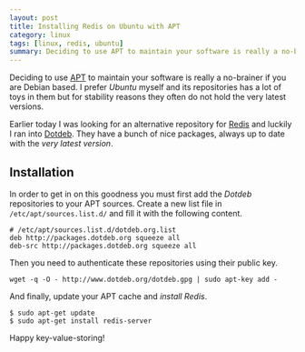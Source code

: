 ```yaml
---
layout: post
title: Installing Redis on Ubuntu with APT
category: linux
tags: [linux, redis, ubuntu]
summary: Deciding to use APT to maintain your software is really a no-brainer if you are Debian based. I prefer Ubuntu myself and its repositories has a lot of toys in them but for stability reasons they often do not hold the very latest versions.
---
```

Deciding to use [APT](http://en.wikipedia.org/wiki/Advanced_Packaging_Tool) to maintain your software is really a no-brainer if you are Debian based. I prefer *Ubuntu* myself and its repositories has a lot of toys in them but for stability reasons they often do not hold the very latest versions.

Earlier today I was looking for an alternative repository for [Redis](http://redis.io/) and luckily I ran into [Dotdeb](http://www.dotdeb.org/). They have a bunch of nice packages, always up to date with the *very latest version*.

## Installation

In order to get in on this goodness you must first add the _Dotdeb_ repositories to your APT sources. Create a new list file in `/etc/apt/sources.list.d/` and fill it with the following content.

    # /etc/apt/sources.list.d/dotdeb.org.list
    deb http://packages.dotdeb.org squeeze all
    deb-src http://packages.dotdeb.org squeeze all

Then you need to authenticate these repositories using their public key.

    wget -q -O - http://www.dotdeb.org/dotdeb.gpg | sudo apt-key add -

And finally, update your APT cache and *install Redis*.

    $ sudo apt-get update
    $ sudo apt-get install redis-server

Happy key-value-storing!
